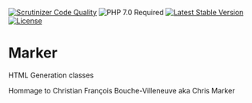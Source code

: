  [![Scrutinizer Code Quality](https://scrutinizer-ci.com/g/HexMakina/Marker/badges/quality-score.png?b=main)](https://scrutinizer-ci.com/g/HexMakina/Marker/?branch=main)
<img src="https://img.shields.io/badge/PHP-7.0-brightgreen" alt="PHP 7.0 Required" />
[![Latest Stable Version](http://poser.pugx.org/hexmakina/marker/v)](https://packagist.org/packages/hexmakina/marker)
[![License](http://poser.pugx.org/hexmakina/marker/license)](https://packagist.org/packages/hexmakina/marker)

# Marker
HTML Generation classes

Hommage to Christian François Bouche-Villeneuve aka Chris Marker
